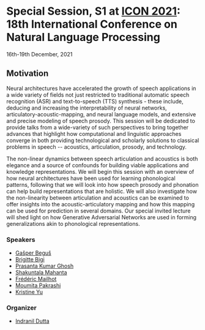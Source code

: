 # Special Session, S1 at [ICON 2021](http://icon2021.nits.ac.in/): 18th International Conference on Natural Language Processing 
16th-19th December, 2021 
## Motivation
Neural architectures have accelerated the growth of speech applications in a wide variety of fields not just restricted to traditional automatic speech recognition (ASR) and text-to-speech (TTS) synthesis - these include, deducing and increasing the interpretability of neural networks, articulatory-acoustic-mapping, and neural language models, and extensive and precise modeling of speech prosody. This session will be dedicated to provide talks from a wide-variety of such perspectives to bring together advances that highlight how computational and linguistic approaches converge in both providing technological and scholarly solutions to classical problems in speech -- acoustics, articulation, prosody, and technology.

The non-linear dynamics between speech articulation and acoustics is both elegance and a source of confounds for building viable applications and knowledge representations. We will begin this session with an overview of how neural architectures have been used for learning phonological patterns, following that we will look into how speech prosody and phonation can help build representations that are holistic. We will also investigate how the non-linearity between articulation and acoustics can be examined to offer insights into the acoustic-articulatory mapping and how this mapping can be used for prediction in several domains. Our special invited lecture will shed light on how Generative Adversarial Networks are used in forming generalizations akin to phonological representations.

### Speakers

- [Gašper Beguš](https://gbegus.github.io/)
- [Brigitte Bigi](http://www2.lpl-aix.fr/~bigi/)
- [Prasanta Kumar Ghosh](http://www.ee.iisc.ac.in/new/people/faculty/prasantg/)
- [Shakuntala Mahanta](https://www.iitg.ac.in/hss/faculty_page_profile.php?name=MzgvUVFIK2oydWpTaXFzNUJOUkExZz09)
- [Frédéric Mailhot](https://carleton.ca/cognitivescience/people/fred-mailhot/)
- [Moumita Pakrashi](https://www.researchgate.net/profile/Moumita-Pakrashi)
- [Kristine Yu](https://www.krisyu.org/)

### Organizer
 - [Indranil Dutta](https://duttalab.github.io/indranil.html)


